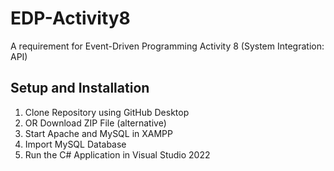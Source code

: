 # EDP-Activity8
A requirement for Event-Driven Programming Activity 8 (System Integration: API)

## Setup and Installation
  1. Clone Repository using GitHub Desktop
  2. OR Download ZIP File (alternative)
  3. Start Apache and MySQL in XAMPP
  4. Import MySQL Database
  5. Run the C# Application in Visual Studio 2022
